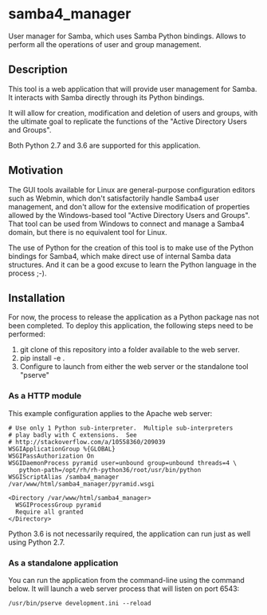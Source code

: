 # samba4_manager
User manager for Samba, which uses Samba Python bindings. Allows to perform all the operations of user and group management.

## Description

This tool is a web application that will provide user management for Samba. It interacts with Samba directly through its Python bindings. 

It will allow for creation, modification and deletion of users and groups, with the ultimate goal to replicate the functions of the "Active Directory Users and Groups".

Both Python 2.7 and 3.6 are supported for this application.

## Motivation

The GUI tools available for Linux are general-purpose configuration editors such as Webmin, which don't satisfactorily handle Samba4 user management, and don't allow for the extensive modification of properties allowed by the Windows-based tool "Active Directory Users and Groups". That tool can be used from Windows to connect and manage a Samba4 domain, but there is no equivalent tool for Linux.

The use of Python for the creation of this tool is to make use of the Python bindings for Samba4, which make direct use of internal Samba data structures. And it can be a good excuse to learn the Python language in the process ;-). 

## Installation

For now, the process to release the application as a Python package nas not been completed. To deploy this application, the following steps need to be performed:

1. git clone of this repository into a folder available to the web server.
2. pip install -e .
3. Configure to launch from either the web server or the standalone tool "pserve"

### As a HTTP module

This example configuration applies to the Apache web server: 

```
# Use only 1 Python sub-interpreter.  Multiple sub-interpreters
# play badly with C extensions.  See
# http://stackoverflow.com/a/10558360/209039
WSGIApplicationGroup %{GLOBAL}
WSGIPassAuthorization On
WSGIDaemonProcess pyramid user=unbound group=unbound threads=4 \
   python-path=/opt/rh/rh-python36/root/usr/bin/python
WSGIScriptAlias /samba4_manager /var/www/html/samba4_manager/pyramid.wsgi

<Directory /var/www/html/samba4_manager>
  WSGIProcessGroup pyramid
  Require all granted
</Directory>
```

Python 3.6 is not necessarily required, the application can run just as well using Python 2.7. 

### As a standalone application

You can run the application from the command-line using the command below. It will launch a web server process that will listen on port 6543:

```
/usr/bin/pserve development.ini --reload
```

